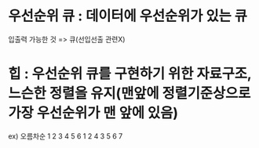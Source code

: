 # 우선순위 큐 : 데이터에 우선순위가 있는 큐

입출력 가능한 것 => 큐(선입선출 관련X)

# 힙 : 우선순위 큐를 구현하기 위한 자료구조, 느슨한 정렬을 유지(맨앞에 정렬기준상으로 가장 우선순위가 맨 앞에 있음)

ex) 오름차순 1 2 3 4 5 6 
    1 2 4 3 5 6 7

